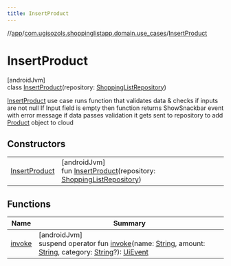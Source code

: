 ```yaml
---
title: InsertProduct
---
```

//[app](../../../index.html)/[com.ugisozols.shoppinglistapp.domain.use_cases](../index.html)/[InsertProduct](index.html)



# InsertProduct



[androidJvm]\
class [InsertProduct](index.html)(repository: [ShoppingListRepository](../../com.ugisozols.shoppinglistapp.domain.repository/-shopping-list-repository/index.html))

[InsertProduct](index.html) use case runs function that validates data & checks if inputs are not null If Input field is empty then function returns ShowSnackbar event with error message if data passes validation it gets sent to repository to add [Product](../../com.ugisozols.shoppinglistapp.domain.models/-product/index.html) object to cloud



## Constructors


| | |
|---|---|
| [InsertProduct](-insert-product.html) | [androidJvm]<br>fun [InsertProduct](-insert-product.html)(repository: [ShoppingListRepository](../../com.ugisozols.shoppinglistapp.domain.repository/-shopping-list-repository/index.html)) |


## Functions


| Name | Summary |
|---|---|
| [invoke](invoke.html) | [androidJvm]<br>suspend operator fun [invoke](invoke.html)(name: [String](https://kotlinlang.org/api/latest/jvm/stdlib/kotlin/-string/index.html), amount: [String](https://kotlinlang.org/api/latest/jvm/stdlib/kotlin/-string/index.html), category: [String](https://kotlinlang.org/api/latest/jvm/stdlib/kotlin/-string/index.html)?): [UiEvent](../../com.ugisozols.shoppinglistapp.utils/-ui-event/index.html) |

